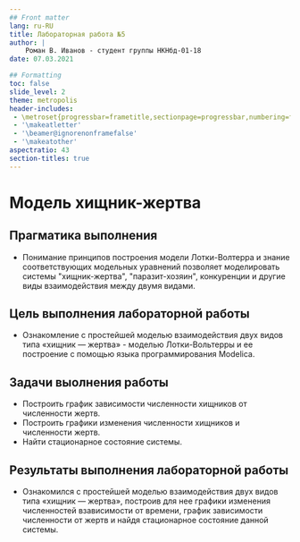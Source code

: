 ```yaml
---
## Front matter
lang: ru-RU
title: Лабораторная работа №5
author: |
	Роман В. Иванов - студент группы НКНбд-01-18
date: 07.03.2021

## Formatting
toc: false
slide_level: 2
theme: metropolis
header-includes: 
 - \metroset{progressbar=frametitle,sectionpage=progressbar,numbering=fraction}
 - '\makeatletter'
 - '\beamer@ignorenonframefalse'
 - '\makeatother'
aspectratio: 43
section-titles: true
---
```


# Модель хищник-жертва

## Прагматика выполнения

- Понимание принципов построения модели Лотки-Волтерра и знание соответствующих модельных уравнений позволяет моделировать системы "хищник-жертва", "паразит-хозяин",
конкуренции и другие виды взаимодействия между двумя видами.

## Цель выполнения лабораторной работы

- Ознакомление с простейшей моделью взаимодействия двух видов типа «хищник — жертва» - моделью Лотки-Вольтерры  и ее построение с помощью языка программирования Modelica.

## Задачи выолнения работы

- Построить график зависимости численности хищников от численности жертв.
- Построить графики изменения численности хищников и численности жертв.
- Найти стационарное состояние системы.

## Результаты выполнения лабораторной работы

- Ознакомился с простейшей моделью взаимодействия двух видов типа «хищник — жертва», построив для нее графики изменения численностей взависимости от времени, график зависимости численности
от жертв и найдя стационарное состояние данной системы.
